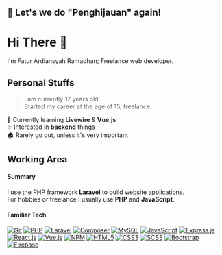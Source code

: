 ## 🌱 Let's we do "Penghijauan" again!

# Hi There :wave: 

I'm Fatur Ardiansyah Ramadhan; Freelance web developer.

## Personal Stuffs

> I am currently 17 years old.<br />
> Started my career at the age of 15, freelance.

:seedling: Currently learning **Livewire** & **Vue.js**<br />
:sparkles: Interested in **backend** things<br />
:house: Rarely go out, unless it's very important

## Working Area 

#### Summary

I use the PHP framework [**Laravel**](https://github.com/laravel/laravel) to build website applications.<br />
For hobbies or freelance I usually use **PHP** and **JavaScript**.

#### Familiar Tech
[![Git](https://img.shields.io/badge/Git-%23f34f29?style=flat-square&logoColor=%23FFF&logo=git)](https://git-scm.com/)
[![PHP](https://img.shields.io/badge/PHP-%238892BF?style=flat-square&logoColor=%23FFF&logo=php)](https://www.php.net/)
[![Laravel](https://img.shields.io/badge/Laravel-%238892BF?style=flat-square&logoColor=%23FFF&logo=laravel)](https://laravel.com/)
[![Composer](https://img.shields.io/badge/Composer-%23FFF?style=flat-square&logoColor=%23222&logo=composer)](https://getcomposer.org/)
[![MySQL](https://img.shields.io/badge/MySQL-%2300758F?style=flat-square&logoColor=%23FFF&logo=mysql)](https://www.mysql.com/)
[![JavaScript](https://img.shields.io/badge/JavaScript-%23f0db4f?style=flat-square&logoColor=%23333&logo=javascript)](https://www.javascript.com/)
[![Express.js](https://img.shields.io/badge/Express.js-%23404d59?&style=flat-square&logoColor=%23FFF&logo=express)](https://expressjs.com/)
[![React.js](https://img.shields.io/badge/React.js-%23404d59?&style=flat-square&logoColor=%23FFF&logo=react)](https://reactjs.org/)
[![Vue.js](https://img.shields.io/badge/vue.js-%23404d59?&style=flat-square&logoColor=%23FFF&logo=vuejs)](https://vuejs.org/)
[![NPM](https://img.shields.io/badge/npm-%23FFFFFF?style=flat-square&logoColor=%23FFF&logo=npm)](https://www.npmjs.com/)
[![HTML5](https://img.shields.io/badge/HTML5-%23e34c26?style=flat-square&logoColor=%23FFF&logo=html5)](https://developer.mozilla.org/en-US/docs/Glossary/HTML5)
[![CSS3](https://img.shields.io/badge/CSS3-%23264de4?style=flat-square&logoColor=%23FFF&logo=css3)](https://developer.mozilla.org/en-US/docs/Web/CSS)
[![SCSS](https://img.shields.io/badge/SCSS-%23E0A3C2?style=flat-square&logoColor=%23333&logo=sass)](https://sass-lang.com/)
[![Bootstrap](https://img.shields.io/badge/Bootstrap-%237952b3?style=flat-square&logoColor=%23FFF&logo=bootstrap)](https://getbootstrap.com/)
[![Firebase](https://img.shields.io/badge/Firebase-%23FFA611?style=flat-square&logoColor=%23FFF&logo=firebase)](https://firebase.google.com/)
